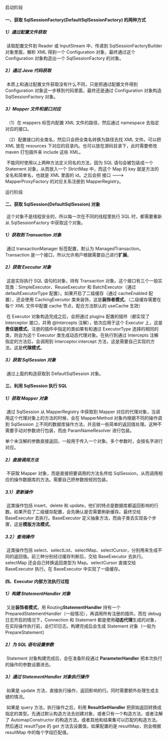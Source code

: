 启动阶段

#### 一、获取 SqlSessionFactory(DefaultSqlSessionFactory) 的两种方式

##### 1）通过配置文件获取

​		读取配置文件到 Reader 或 InputStream 中，传递到 SqlSessionFactoryBuilder 对象里面，解析 XML 得到一个 Configuration 对象，最终通过这个 Configuration 对象构造出一个 SqlSessionFactory 的对象。

##### 2）通过 Java 代码获取

​		本质上和通过配置文件获取没有什么不同，只是把通过配置文件得到 Configuration 对象这一步移到代码里面，最终还是通过 Configuration 对象构造 SqlSessionFactory 对象。

##### 3）Mapper 文件和接口对应

​		（1）在 mappers 标签内配置 XML 文件的路径，然后通过 namespace 去指定对应的接口。

​		（2）配置接口的全类名，然后只会把全类名转换为路径去找 XML 文件。可以把 XML 放在 resources 下对应的目录内。也可以放在源码目录下，此时需要修改 maven 打包插件来 include 这些 XML。

​		不能同时使用以上两种方法定义同名的方法，因为 SQL 语句会被包装成一个 Statement 对象，从而放入一个 StrictMap 中，而这个 Map 的 key 就是方法的全名和简单名，也就是 XML 里面的 id。之后会把 接口 ---> MapperProxyFactory 的对应关系注册到 MapperRegistry。



运行阶段

#### 二、获取 SqlSession(DefaultSqlSession) 对象

​		这个对象不是线程安全的，所以每一次在不同的线程里执行 SQL 时，都需要重新从 SqlSessionFactory 中获取这个对象。

##### 1）获取到 Transaction 对象

​		通过 transactionManager 标签配置，默认为 ManagedTransaction。Transaction 是一个接口，所以允许用户根据需要自己进行**扩展**。

##### 2）获取 Executor 对象

​		这是实际执行 SQL 语句的对象，持有 Transaction 对象。这个接口有三个一般实现类：SimpleExecutor、ReuseExecutor 和 BatchExecutor（通过 defaultExecutorType 配置）。如果开启了二级缓存（通过 cacheEnabled 配置），还会使用 CachingExecutor 类来装饰，这是**装饰者模式**。（二级缓存需要在每个 XML 文件中配置 cache 节点，配合方法默认的 useCache 生效）

​		在 Executor 对象构造完成之后，会把通过 plugins 配置的插件（都实现了 Interceptor 接口，并用 @Intercepts 注解），依次应用于这个 Executor 上，这是**责任链模式**。注册的插件中指定的类如果有和通过 ExecutorType 选择的相同的类，则会为这个 Executor 类生成动态代理对象。在执行到通过 Intercepts 注解指定的方法后，会调用到 Interceptor.intercept 方法，这是需要自己实现的方法。这是**代理模式**。

##### 3）获取 SqlSession 对象

​		通过上面的构造获取到 DefaultSqlSession 对象。



#### 三、利用 SqlSession 执行 SQL

##### 1）获取 Mapper 对象

​		通过 SqlSession 从 MapperRegistry 中获取到 Mapper 对应的代理对象，当调用这个代理对象上的方法的时候，会在 MapperMethod 对象内根据不同的操作调到 SqlSession 上不同的数据库操作方法，并且做一些简单的返回值处理。这种不需要手动对参数进行包装，而由 ParamNameResolver 进行包装。

​		单个未注解的参数直接返回，一般用于传入一个对象。多个参数时，会按名字进行对应。

##### 2）直接调用方法

​		不获取 Mapper 对象，而是直接把要调用的方法名传给 SqlSession，从而调用相应的操作数据库的方法。需要自己把参数按规则包装。

##### 3.1）更新操作

​		这类操作包括 insert、delete 和 update，他们的特点是数据库都返回影响的行数。如果开启了二级缓存配置，会先确认是否需要刷新缓存。最终交给 BaseExecutor 去执行。BaseExecutor 定义抽象方法，而由子类去实现各个步骤，这是**模版方法模式**。

##### 3.2）查询操作

​		这类操作包括 select、selectList、selectMap、selectCursor，分别用来生成不同的返回值。前三种分别经过缓存判断后，交给 BaseExecutor 去执行。selectMap 还会自己转换返回类型为 Map。selectCursor 直接交给 BaseExecutor  执行。在 BaseExecutor 中实现了一级缓存。



#### 四、Executor 内部方法执行过程

##### 1）构建 StatementHandler 对象

​		又是**装饰者模式**，用 Routing**StatementHandler** 持有一个 PreparedStatementHandler（一般情况），再调用所有注册的插件。而在 debug 日志开启的情况下，Connection 和 Statement 都是使用**动态代理**生成的对象，在实际操作执行前，会打印日志。构建完成后会生成 Statement 对象（一般为 PrepareStatement）

##### 2）为 SQL 语句设置参数

​		Statement 对象构建完成后，会在准备阶段通过 **ParameterHandler** 把本次执行的操作的参数设置进去。

##### 3）通过 StatementHandler 对象执行操作

​		如果是 update 方法，直接执行操作，返回影响的行。同时需要额外处理生成主键的情况。

​		如果是 query 方法，执行操作之后，利用 **ResultSetHandler** 把原始返回转换成指定的类型。先通过默认构造方法去创建对象，或者只有一个构造方法，或者注解了 AutomapConstructor 的构造方法，或者其他和结果集可以匹配的构造方法。然后通过 resultType 的 get 方法去设置值，如果配置的是 resultMap，则会根据 resultMap 中的每个字段匹配值。